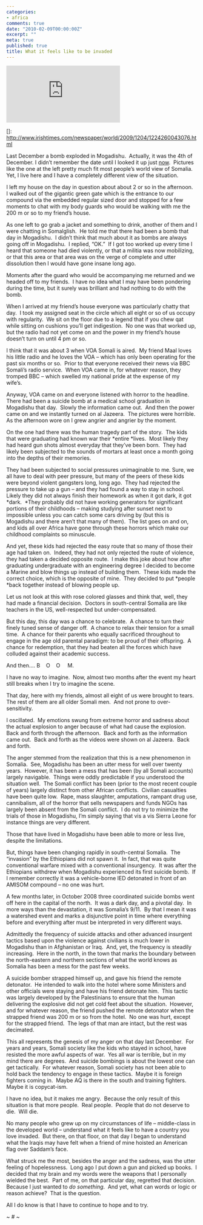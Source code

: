 ```yaml
---
categories:
- africa
comments: true
date: "2010-02-09T00:00:00Z"
excerpt: ""
meta: true
published: true
title: What it feels like to be invaded
---
```


[![Photograph: Farah Abdi Warsameh/AP][2]][2]

 []: http://www.irishtimes.com/newspaper/world/2009/1204/1224260043076.html

Last December a bomb exploded in Mogadishu.  Actually, it was the 4th of December. I didn’t remember the date until I looked it up just [now][2].  Pictures like the one at the left pretty much fit most people’s world view of Somalia.  Yet, I live here and I have a completely different view of the situation.  

 [2]: http://http://www.irishtimes.com/newspaper/world/2009/1204/1224260043076.html

I left my house on the day in question about about 2 or so in the afternoon.   I walked out of the gigantic green gate which is the entrance to our compound via the embedded regular sized door and stopped for a few moments to chat with my body guards who would be walking with me the 200 m or so to my friend’s house.  

As one left to go grab a jacket and something to drink, another of them and I were chatting in Somalglish.  He told me that there had been a bomb that day in Mogadishu.  I didn’t think that much about it as bombs are always going off in Mogadishu.  I replied, “OK.”  If I got too worked up every time I heard that someone had died violently, or that a militia was now mobilizing, or that this area or that area was on the verge of complete and utter dissolution then I would have gone insane long ago.  

Moments after the guard who would be accompanying me returned and we headed off to my friends.  I have no idea what I may have been pondering during the time, but it surely was brilliant and had nothing to do with the bomb.  

When I arrived at my friend’s house everyone was particularly chatty that day.  I took my assigned seat in the circle which all eight or so of us occupy with regularity.  We sit on the floor due to a legend that if you chew qat while sitting on cushions you’ll get indigestion.  No one was that worked up, but the radio had not yet come on and the power in my friend’s house doesn’t turn on until 4 pm or so.  

I think that it was about 3 when VOA Somali is aired.  My friend Maal loves his little radio and he loves the VOA – which has only been operating for the past six months or so.  Prior to that everyone received their news via BBC Somali’s radio service.  When VOA came in, for whatever reason, they tromped BBC – which swelled my national pride at the expense of my wife’s.  

Anyway, VOA came on and everyone listened with horror to the headline.  There had been a suicide bomb at a medical school graduation in Mogadishu that day.  Slowly the information came out.  And then the power came on and we instantly turned on al Jazeera.  The pictures were horrible.  As the afternoon wore on I grew angrier and angrier by the moment.  

On the one had there was the human tragedy part of the story.  The kids that were graduating had known war their *entire *lives.  Most likely they had heard gun shots almost everyday that they’ve been born.  They had likely been subjected to the sounds of mortars at least once a month going into the depths of their memories.  

They had been subjected to social pressures unimaginable to me. Sure, we all have to deal with peer pressure, but many of the peers of these kids were beyond violent gangsters long, long ago.  They had rejected the pressure to take up a gun – and they had found a way to stay in school.  Likely they did not always finish their homework as when it got dark, it got *dark.  *They probably did not have working generators for significant portions of their childhoods – making studying after sunset next to impossible unless you can catch some cars driving by (but this is Mogadishu and there aren’t that many of them).  The list goes on and on, and kids all over Africa have gone through these horrors which make our childhood complaints so minuscule.  

And yet, these kids had rejected the easy route that so many of those their age had taken on.  Indeed, they had not only rejected the route of violence, they had taken a decided opposite route.  I make this joke about how after graduating undergraduate with an engineering degree I decided to become a Marine and blow things up instead of building them.  These kids made the correct choice, which is the opposite of mine.  They decided to put *people *back together instead of blowing people up.  

Let us not look at this with rose colored glasses and think that, well, they had made a financial decision.  Doctors in south-central Somalia are like teachers in the US, well-respected but under-compensated.  

But this day, this day was a chance to celebrate.  A chance to turn their finely tuned sense of danger off.  A chance to relax their tension for a small time.  A chance for their parents who equally sacrificed throughout to engage in the age old parental paradigm: to be proud of their offspring.  A chance for redemption, that they had beaten all the forces which have colluded against their academic success.  

And then…. B    O    O     M. 

I have no way to imagine.  Now, almost two months after the event my heart still breaks when I try to imagine the scene.  

That day, here with my friends, almost all eight of us were brought to tears.  The rest of them are all older Somali men.  And not prone to over-sensitivity.  

I oscillated.  My emotions swung from extreme horror and sadness about the actual explosion to anger because of what had cause the explosion.  Back and forth through the afternoon.  Back and forth as the information came out.  Back and forth as the videos were shown on al Jazeera.  Back and forth.

The anger stemmed from the realization that this is a new phenomenon in Somalia.  See, Mogadishu has been an utter mess for well over twenty years.  However, it has been a mess that has been (by all Somali accounts) largely navigable.  Things were oddly predictable if you understood the situation well.  The Somali conflict has been (prior to the most recent couple of years) largely distinct from other African conflicts.  Civilian casualties have been quite low.  Rape, mass slaughter, amputations, rampant drug use, cannibalism, all of the horror that sells newspapers and funds NGOs has largely been absent from the Somali conflict.  I do not try to minimize the trials of those in Mogadishu, I’m simply saying that vis a vis Sierra Leone for instance things are very different. 

Those that have lived in Mogadishu have been able to more or less live, despite the limitations.  

But, things have been changing rapidly in south-central Somalia.  The “invasion” by the Ethiopians did not spawn it.  In fact, that was quite conventional warfare mixed with a conventional insurgency.  It was after the Ethiopians withdrew when Mogadishu experienced its first suicide bomb.  If I remember correctly it was a vehicle-borne IED detonated in front of an AMISOM compound – no one was hurt.  

A few months later, in October 2008 three coordinated suicide bombs went off here in the capital of the north.  It was a dark day, and a pivotal day.  In more ways than the devastation, it was Somalia’s 9/11.  By that I mean it was a watershed event and marks a disjunctive point in time where everything before and everything after must be interpreted in very different ways.  

Admittedly the frequency of suicide attacks and other advanced insurgent tactics based upon the violence against civilians is much lower in Mogadishu than in Afghanistan or Iraq.  And, yet, the frequency is steadily increasing.  Here in the north, in the town that marks the boundary between the north-eastern and northern sections of what the world knows as Somalia has been a mess for the past few weeks.  

A suicide bomber strapped himself up, and gave his friend the remote detonator.  He intended to walk into the hotel where some Ministers and other officials were staying and have his friend detonate him.  This tactic was largely developed by the Palestinians to ensure that the human delivering the explosive did not get cold feet about the situation.  However, and for whatever reason, the friend pushed the remote detonator when the strapped friend was 200 m or so from the hotel.  No one was hurt, except for the strapped friend.  The legs of that man are intact, but the rest was decimated.  

This all represents the genesis of my anger on that day last December.  For years and years, Somali society like the kids who stayed in school, have resisted the more awful aspects of war.  Yes all war is terrible, but in my mind there are degrees.  And suicide bombings is about the lowest one can get tactically.  For whatever reason, Somali society has not been able to hold back the tendency to engage in these tactics.  Maybe it is foreign fighters coming in.  Maybe AQ is there in the south and training fighters.  Maybe it is copycat-ism.  

I have no idea, but it makes me angry.  Because the only result of this situation is that more people.  Real people.  People that do not deserve to die.  Will die.  

No many people who grew up on my circumstances of life – middle-class in the developed world – understand what it feels like to have a country you love invaded.  But there, on that floor, on that day I began to understand what the Iraqis may have felt when a friend of mine hoisted an American flag over Saddam’s face.  

What struck me the most, besides the anger and the sadness, was the utter feeling of hopelessness.  Long ago I put down a gun and picked up books.  I decided that my brain and my words were the weapons that I personally wielded the best.  Part of me, on that particular day, regretted that decision.  Because I just wanted to *do something*.  And yet, what can words or logic or reason achieve?  That is the question.  

All I do know is that I have to continue to hope and to try.

~ # ~